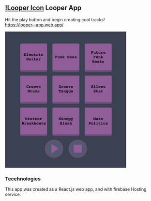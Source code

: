## [!Looper Icon](https://github.com/noymashat/looper/blob/master/public/favicon-32x32.png) Looper App

Hit the play button and begin creating cool tracks!
</br>
https://looper--app.web.app/

<img src="https://github.com/noymashat/looper/blob/master/public/image.png" width="400" height="450">

### Tecehnologies

This app was created as a React.js web app, and with firebase Hosting service.
